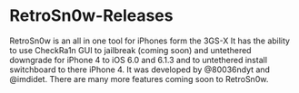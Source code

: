 # RetroSn0w-Releases
RetroSn0w is an all in one tool for iPhones form the 3GS-X It has the ability to use CheckRa1n GUI to jailbreak (coming soon) and untethered downgrade for iPhone 4 to iOS 6.0 and 6.1.3 and to untethered install switchboard to there iPhone 4. It was developed by @80036ndyt and @imdidet. There are many more features coming soon to RetroSn0w.
